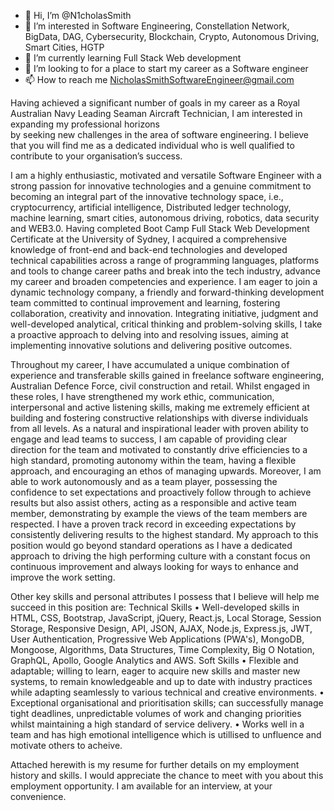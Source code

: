 - 👋 Hi, I’m @N1cholasSmith
- 👀 I’m interested in Software Engineering, Constellation Network, BigData, DAG, Cybersecurity, Blockchain, Crypto, Autonomous Driving, Smart Cities, HGTP
- 🌱 I’m currently learning Full Stack Web development 
- 💞️ I’m looking to for a place to start my career as a Software engineer
- 📫 How to reach me NicholasSmithSoftwareEngineer@gmail.com

Having achieved a significant number of goals in my career as a Royal Australian Navy Leading Seaman Aircraft Technician, I am interested in expanding my professional horizons  
by seeking new challenges in the area of software engineering. I believe that you will find me as a dedicated individual who is well qualified to contribute to your 
organisation’s success.

I am a highly enthusiastic, motivated and versatile Software Engineer with a strong passion for innovative technologies and a genuine commitment to becoming an integral part of
the innovative technology space, i.e., cryptocurrency, artificial intelligence, Distributed ledger technology, machine learning, smart cities, autonomous driving, robotics, 
data security and WEB3.0. Having completed Boot Camp Full Stack Web Development Certificate at the University of Sydney, I acquired a comprehensive knowledge of front-end and
back-end technologies and developed technical capabilities across a range of programming languages, platforms and tools to change career paths and break into the tech industry,
advance my career and broaden competencies and experience. I am eager to join a dynamic technology company, a friendly and forward-thinking development team committed to 
continual improvement and learning, fostering collaboration, creativity and innovation. Integrating initiative, judgment and well-developed analytical, critical thinking and
problem-solving skills, I take a proactive approach to delving into and resolving issues, aiming at implementing innovative solutions and delivering positive outcomes.

 Throughout my career, I have accumulated a unique combination of experience and transferable skills gained in freelance software engineering, Australian Defence Force, civil
 construction and retail. Whilst engaged in these roles, I have strengthened my work ethic, communication, interpersonal and active listening skills, making me extremely
 efficient at building and fostering constructive relationships with diverse individuals from all levels. As a natural and inspirational leader with proven ability to engage
 and lead teams to success, I am capable of providing clear direction for the team and motivated to constantly drive efficiencies to a high standard, promoting autonomy within
 the team, having a flexible approach, and encouraging an ethos of managing upwards. Moreover, I am able to work autonomously and as a team player, possessing the confidence
 to set expectations and proactively follow through to achieve results but also assist others, acting as a responsible and active team member, demonstrating by example the
 views of the team members are respected. I have a proven track record in exceeding expectations by consistently delivering results to the highest standard. My approach to
 this position would go beyond standard operations as I have a dedicated approach to driving the high performing culture with a constant focus on continuous improvement
 and always looking for ways to enhance and improve the work setting. 
         
Other key skills and personal attributes I possess that I believe will help me succeed in this position are:
Technical Skills 
•	Well-developed skills in HTML, CSS, Bootstrap, JavaScript, jQuery, React.js, Local Storage, Session Storage, Responsive Design, API, JSON, AJAX, Node.js, Express.js, JWT, User
Authentication, Progressive Web Applications (PWA's), MongoDB, Mongoose, Algorithms, Data Structures, Time Complexity, Big O Notation, GraphQL, Apollo, Google Analytics and AWS.
Soft Skills 
•	Flexible and adaptable; willing to learn, eager to acquire new skills and master new systems, to remain knowledgeable and up to date with industry practices while adapting
seamlessly to various technical and creative environments. 
•	Exceptional organisational and prioritisation skills; can successfully manage tight deadlines, unpredictable volumes of work and changing priorities whilst maintaining a high
standard of service delivery. 
•	Works well in a team and has high emotional intelligence which is utillised to unfluence and motivate others to acheive.

Attached herewith is my resume for further details on my employment history and skills. I would appreciate the chance to meet with you about this employment opportunity. I am
available for an interview, at your convenience.

